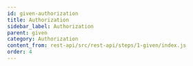 ```yaml
---
id: given-authorization
title: Authorization
sidebar_label: Authorization
parent: given
category: Authorization
content_from: rest-api/src/rest-api/steps/1-given/index.js
order: 4
---
```

